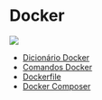 # Docker

![](https://repository-images.githubusercontent.com/288003065/8ca28980-ed6a-11ea-8c6c-d4b620b996a0)

- [Dicionário Docker](https://github.com/wcorp-ailton/docker/tree/master/Dicionário%20Docker)
- [Comandos Docker](https://github.com/wcorp-ailton/docker/tree/master/Comandos%20Docker)
- [Dockerfile](https://github.com/wcorp-ailton/docker/tree/master/Dockerfile)
- [Docker Composer](https://github.com/wcorp-ailton/docker/tree/master/Docker%20Compose)